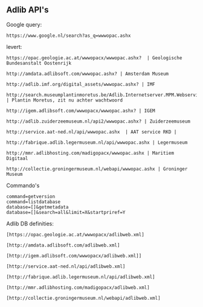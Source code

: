 ## Adlib API's

Google query: 

    https://www.google.nl/search?as_q=wwwopac.ashx
    
levert: 

    https://opac.geologie.ac.at/wwwopacx/wwwopac.ashx?  | Geologische Bundesanstalt Oostenrijk
    
    http://amdata.adlibsoft.com/wwwopac.ashx? | Amsterdam Museum

    http://adlib.imf.org/digital_assets/wwwopac.ashx? | IMF

    http://search.museumplantinmoretus.be/Adlib.Internetserver.MPM.Webservice/wwwopac.ashx? | Plantin Moretus, zit nu achter wachtwoord

    http://igem.adlibsoft.com/wwwopacx/wwwopac.ashx? | IGEM

    http://adlib.zuiderzeemuseum.nl/api2/wwwopac.ashx? | Zuiderzeemuseum

    http://service.aat-ned.nl/api/wwwopac.ashx  | AAT service RKD |

    http://fabrique.adlib.legermuseum.nl/api/wwwopac.ashx | Legermuseum 
     
    http://mmr.adlibhosting.com/madigopacx/wwwopac.ashx | Maritiem Digitaal 

    http://collectie.groningermuseum.nl/webapi/wwwopac.ashx | Groninger Museum 

Commando's

    command=getversion
    command=listdatabase
    database=[]&getmetadata
    database=[]&search=all&limit=X&startpriref=Y
    
Adlib DB definities:

    [https://opac.geologie.ac.at/wwwopacx/adlibweb.xml]
    
    [http://amdata.adlibsoft.com/adlibweb.xml]
    
    [http://igem.adlibsoft.com/wwwopacx/adlibweb.xml]]
    
    [http://service.aat-ned.nl/api/adlibweb.xml]
    
    [http://fabrique.adlib.legermuseum.nl/api/adlibweb.xml]
    
    [http://mmr.adlibhosting.com/madigopacx/adlibweb.xml]
    
    [http://collectie.groningermuseum.nl/webapi/adlibweb.xml]
    